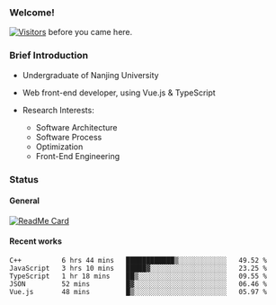 ### Welcome!

[![Visitors](https://visitor-badge.laobi.icu/badge?page_id=HermitSun.HermitSun)]() before you came here.

### Brief Introduction

- Undergraduate of Nanjing University

- Web front-end developer, using Vue.js & TypeScript

- Research Interests: 
  - Software Architecture
  - Software Process
  - Optimization
  - Front-End Engineering

### Status

#### General

[![ReadMe Card](https://github-readme-stats.hermitsun.vercel.app/api?username=HermitSun&count_private=true&show_icons=true)]()

#### Recent works

<!--START_SECTION:waka-->
```text
C++          6 hrs 44 mins   ████████████▒░░░░░░░░░░░░   49.52 % 
JavaScript   3 hrs 10 mins   █████▓░░░░░░░░░░░░░░░░░░░   23.25 % 
TypeScript   1 hr 18 mins    ██▒░░░░░░░░░░░░░░░░░░░░░░   09.55 % 
JSON         52 mins         █▓░░░░░░░░░░░░░░░░░░░░░░░   06.46 % 
Vue.js       48 mins         █▒░░░░░░░░░░░░░░░░░░░░░░░   05.97 % 
```
<!--END_SECTION:waka-->
